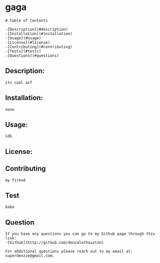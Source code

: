 # gaga
    # Table of Contents
    
    -[Description](#description)
    -[Installation](#installation)
    -[Usage](#usage)
    -[License](#license)
    -[Contributing](#contributing)
    -[Tests](#tests)
    -[Questions](#questions)

## Description:
    its cool asf
## Installation:
    none
## Usage:
    idk
## License:

## Contributing
    my firend
## Test
    baba
## Question
    If you have any questions you can go to my Github page through this link:
    -[Github](http://github.com/denzalethouston)

    For additional questions please reach out to my email at: superdenzie@gmail.com.
